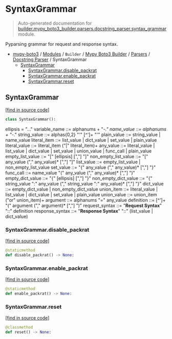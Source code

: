 # SyntaxGrammar

> Auto-generated documentation for [builder.mypy_boto3_builder.parsers.docstring_parser.syntax_grammar](https://github.com/vemel/mypy_boto3/blob/master/builder/mypy_boto3_builder/parsers/docstring_parser/syntax_grammar.py) module.

Pyparsing grammar for request and response syntax.

- [mypy-boto3](../../../../README.md#mypy_boto3) / [Modules](../../../../MODULES.md#mypy-boto3-modules) / `Builder` / [Mypy Boto3 Builder](../../index.md#mypy-boto3-builder) / [Parsers](../index.md#parsers) / [Docstring Parser](index.md#docstring-parser) / SyntaxGrammar
    - [SyntaxGrammar](#syntaxgrammar)
        - [SyntaxGrammar.disable_packrat](#syntaxgrammardisable_packrat)
        - [SyntaxGrammar.enable_packrat](#syntaxgrammarenable_packrat)
        - [SyntaxGrammar.reset](#syntaxgrammarreset)

## SyntaxGrammar

[[find in source code]](https://github.com/vemel/mypy_boto3/blob/master/builder/mypy_boto3_builder/parsers/docstring_parser/syntax_grammar.py#L19)

```python
class SyntaxGrammar():
```

ellipsis = "..."
variable_name ::= alphanums + "_-."
name_value ::= alphanums + "_-."
string_value ::= alphas{0,2} "'"  [^']+  "'"
plain_value ::= string_value | name_value
literal_item ::= list_value | dict_value | set_value | plain_value
literal_value ::= literal_item ("|" literal_item)+
any_value ::= literal_value | list_value | dict_value | set_value | union_value | func_call | plain_value
empty_list_value ::= "[" [ellipsis] [","] "]"
non_empty_list_value ::= "[" any_value ("," any_value)* [","] "]"
list_value ::= empty_list_value | non_empty_list_value
set_value ::= "{" any_value ("," any_value)* [","] "}"
func_call ::= name_value "(" any_value ("," any_value)* [","] ")"
empty_dict_value ::= "{" [ellipsis] [","] "}"
non_empty_dict_value ::= "{" string_value ":" any_value ("," string_value ":" any_value)* [","] "}"
dict_value ::= empty_dict_value | non_empty_dict_value
union_item ::= literal_value | list_value | dict_value | set_value | plain_value
union_value ::= union_item ("or" union_item)+
argument ::= alphanums "=" any_value
definition ::= [^']+ "(" argument ("," argument)* [","] ")"
request_syntax ::= "**Request Syntax**" "::" definition
response_syntax ::= "**Response Syntax**" "::" (list_value | dict_value)

### SyntaxGrammar.disable_packrat

[[find in source code]](https://github.com/vemel/mypy_boto3/blob/master/builder/mypy_boto3_builder/parsers/docstring_parser/syntax_grammar.py#L147)

```python
@staticmethod
def disable_packrat() -> None:
```

### SyntaxGrammar.enable_packrat

[[find in source code]](https://github.com/vemel/mypy_boto3/blob/master/builder/mypy_boto3_builder/parsers/docstring_parser/syntax_grammar.py#L143)

```python
@staticmethod
def enable_packrat() -> None:
```

### SyntaxGrammar.reset

[[find in source code]](https://github.com/vemel/mypy_boto3/blob/master/builder/mypy_boto3_builder/parsers/docstring_parser/syntax_grammar.py#L139)

```python
@classmethod
def reset() -> None:
```
